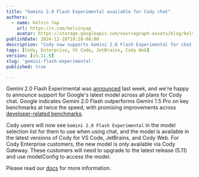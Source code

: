 ```yaml
---
title: "Gemini 2.0 Flash Experimental available for Cody chat"
authors:
  - name: Kelvin Yap
    url: https://x.com/kelvinyap
    avatar: https://storage.googleapis.com/sourcegraph-assets/blog/kelvin_avatar.png
publishDate: 2024-12-18T19:10-08:00
description: "Cody now supports Gemini 2.0 Flash Experimental for chat, Google's model that outperforms Gemini 1.5 Pro on key benchmarks with promising improvements across developer-related benchmarks."
tags: [Cody, Enterprise, VS Code, JetBrains, Cody Web]
version: [v5.11.0]
slug: 'gemini-flash-experimental'
published: true

---
```


Gemini 2.0 Flash Experimental was [announced](https://blog.google/technology/google-deepmind/google-gemini-ai-update-december-2024/#gemini-2-0) last week, and we're happy to announce support for Google's latest model across all plans for Cody chat. Google indicates Gemini 2.0 Flash outperforms Gemini 1.5 Pro on key benchmarks at twice the speed, with promising improvements across [developer-related benchmarks](https://blog.google/technology/google-deepmind/google-gemini-ai-update-december-2024/#gemini-2-0-flash).

Cody users will now see `Gemini 2.0 Flash Experimental` in the model selection list for them to use when using chat, and the model is available in the latest versions of Cody for VS Code, JetBrains, and Cody Web. For Cody Enterprise customers, the new model is only available via Cody Gateway. These customers will need to upgrade to the latest release (5.11) and use modelConfig to access the model.

Please read our [docs](https://sourcegraph.com/docs/cody/capabilities/supported-models) for more information.